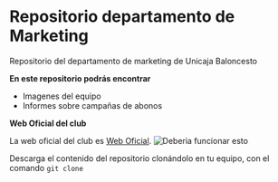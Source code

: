 # Repositorio departamento de Marketing
Repositorio del departamento de marketing de Unicaja Baloncesto

**En este repositorio podrás encontrar**
+ Imagenes del equipo
+ Informes sobre campañas de abonos

**Web Oficial del club**

La web oficial del club es [Web Oficial](https://www.unicajabaloncesto.com/).
![Deberia funcionar esto](https://www.unicajabaloncesto.com/Images/Web/logo.png)

Descarga el contenido del repositorio clonándolo en tu equipo, con el comando
`git clone`
